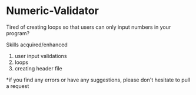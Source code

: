 # Numeric-Validator
Tired of creating loops so that users can only input numbers in your program?

Skills acquired/enhanced
1. user input validations
2. loops
3. creating header file

*if you find any errors or have any suggestions, please don't hesitate to pull a request
